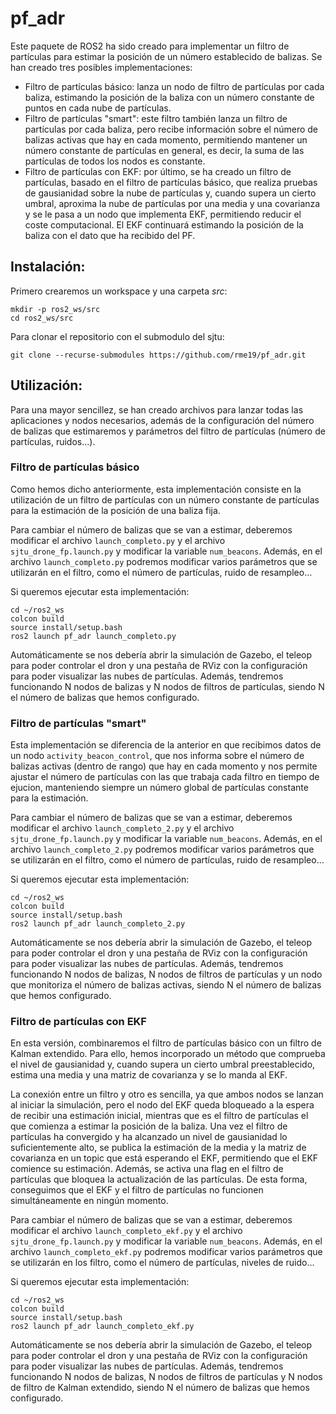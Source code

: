 # pf_adr

Este paquete de ROS2 ha sido creado para implementar un filtro de partículas para estimar la posición de un número establecido de balizas. Se han creado tres posibles implementaciones: 
- Filtro de partículas básico: lanza un nodo de filtro de partículas por cada baliza, estimando la posición de la baliza con un número constante de puntos en cada nube de partículas.
- Filtro de partículas "smart": este filtro también lanza un filtro de partículas por cada baliza, pero recibe información sobre el número de balizas activas que hay en cada momento, permitiendo mantener un número constante de partículas en general, es decir, la suma de las partículas de todos los nodos es constante.
- Filtro de partículas con EKF: por último, se ha creado un filtro de partículas, basado en el filtro de partículas básico, que realiza pruebas de gausianidad sobre la nube de partículas y, cuando supera un cierto umbral, aproxima la nube de partículas por una media y una covarianza y se le pasa a un nodo que implementa EKF, permitiendo reducir el coste computacional. El EKF continuará estimando la posición de la baliza con el dato que ha recibido del PF. 


## Instalación:
Primero crearemos un workspace y una carpeta *src*:
```Terminal
mkdir -p ros2_ws/src
cd ros2_ws/src
```
Para clonar el repositorio con el submodulo del sjtu:

```Terminal
git clone --recurse-submodules https://github.com/rme19/pf_adr.git 
```

## Utilización:
Para una mayor sencillez, se han creado archivos para lanzar todas las aplicaciones y nodos necesarios, además de la configuración del número de balizas que estimaremos y parámetros del filtro de partículas (número de partículas, ruidos...). 

### Filtro de partículas básico
Como hemos dicho anteriormente, esta implementación consiste en la utilización de un filtro de partículas con un número constante de partículas para la estimación de la posición de una baliza fija. 

Para cambiar el número de balizas que se van a estimar, deberemos modificar el archivo `launch_completo.py` y el archivo `sjtu_drone_fp.launch.py` y modificar la variable `num_beacons`. Además, en el archivo `launch_completo.py` podremos modificar varios parámetros que se utilizarán en el filtro, como el número de partículas, ruido de resampleo...

Si queremos ejecutar esta implementación: 
```Terminal
cd ~/ros2_ws
colcon build
source install/setup.bash
ros2 launch pf_adr launch_completo.py 
```
Automáticamente se nos debería abrir la simulación de Gazebo, el teleop para poder controlar el dron y una pestaña de RViz con la configuración para poder visualizar las nubes de partículas. Además, tendremos funcionando N nodos de balizas y N nodos de filtros de partículas, siendo N el número de balizas que hemos configurado. 

### Filtro de partículas "smart"
Esta implementación se diferencia de la anterior en que recibimos datos de un nodo `activity_beacon_control`, que nos informa sobre el número de balizas activas (dentro de rango) que hay en cada momento y nos permite ajustar el número de partículas con las que trabaja cada filtro en tiempo de ejucion, manteniendo siempre un número global de partículas constante para la estimación.

Para cambiar el número de balizas que se van a estimar, deberemos modificar el archivo `launch_completo_2.py` y el archivo `sjtu_drone_fp.launch.py` y modificar la variable `num_beacons`. Además, en el archivo `launch_completo_2.py` podremos modificar varios parámetros que se utilizarán en el filtro, como el número de partículas, ruido de resampleo...


Si queremos ejecutar esta implementación: 
```Terminal
cd ~/ros2_ws
colcon build
source install/setup.bash
ros2 launch pf_adr launch_completo_2.py 
```
Automáticamente se nos debería abrir la simulación de Gazebo, el teleop para poder controlar el dron y una pestaña de RViz con la configuración para poder visualizar las nubes de partículas. Además, tendremos funcionando N nodos de balizas, N nodos de filtros de partículas y un nodo que monitoriza el número de balizas activas, siendo N el número de balizas que hemos configurado.

### Filtro de partículas con EKF
En esta versión, combinaremos el filtro de partículas básico con un filtro de Kalman extendido. Para ello, hemos incorporado un método que comprueba el nivel de gausianidad y, cuando supera un cierto umbral preestablecido, estima una media y una matriz de covarianza y se lo manda al EKF. 

La conexión entre un filtro y otro es sencilla, ya que ambos nodos se lanzan al iniciar la simulación, pero el nodo del EKF queda bloqueado a la espera de recibir una estimación inicial, mientras que es el filtro de partículas el que comienza a estimar la posición de la baliza. Una vez el filtro de partículas ha convergido y ha alcanzado un nivel de gausianidad lo suficientemente alto, se publica la estimación de la media y la matriz de covarianza en un topic que está esperando el EKF, permitiendo que el EKF comience su estimación. Además, se activa una flag en el filtro de partículas que bloquea la actualización de las partículas. De esta forma, conseguimos que el EKF y el filtro de partículas no funcionen simultáneamente en ningún momento.

Para cambiar el número de balizas que se van a estimar, deberemos modificar el archivo `launch_completo_ekf.py` y el archivo `sjtu_drone_fp.launch.py` y modificar la variable `num_beacons`. Además, en el archivo `launch_completo_ekf.py` podremos modificar varios parámetros que se utilizarán en los filtro, como el número de partículas, niveles de ruido...


Si queremos ejecutar esta implementación: 
```Terminal
cd ~/ros2_ws
colcon build
source install/setup.bash
ros2 launch pf_adr launch_completo_ekf.py 
```
Automáticamente se nos debería abrir la simulación de Gazebo, el teleop para poder controlar el dron y una pestaña de RViz con la configuración para poder visualizar las nubes de partículas. Además, tendremos funcionando N nodos de balizas, N nodos de filtros de partículas y N nodos de filtro de Kalman extendido, siendo N el número de balizas que hemos configurado.
